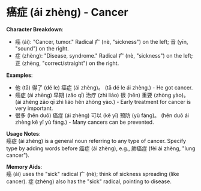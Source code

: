 # **癌症 (ái zhèng) - Cancer**

**Character Breakdown**:  
- 癌 (ái): "Cancer, tumor." Radical 疒 (nè, "sickness") on the left; 音 (yīn, "sound") on the right.  
- 症 (zhèng): "Disease, syndrome." Radical 疒 (nè, "sickness") on the left; 正 (zhèng, "correct/straight") on the right.

**Examples**:  
- 他 (tā) 得了 (dé le) 癌症 (ái zhèng)。 (tā dé le ái zhèng.) - He got cancer.  
- 癌症 (ái zhèng) 早期 (zǎo qī) 治疗 (zhì liáo) 很 (hěn) 重要 (zhòng yào)。 (ái zhèng zǎo qī zhì liáo hěn zhòng yào.) - Early treatment for cancer is very important.  
- 很多 (hěn duō) 癌症 (ái zhèng) 可以 (kě yǐ) 预防 (yù fáng)。 (hěn duō ái zhèng kě yǐ yù fáng.) - Many cancers can be prevented.

**Usage Notes**:  
癌症 (ái zhèng) is a general noun referring to any type of cancer. Specify type by adding words before 癌症 (ái zhèng), e.g., 肺癌症 (fèi ái zhèng, "lung cancer").

**Memory Aids**:  
癌 (ái) uses the "sick" radical 疒 (nè); think of sickness spreading (like cancer). 症 (zhèng) also has the "sick" radical, pointing to disease.